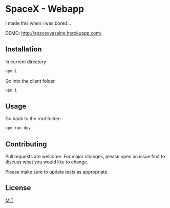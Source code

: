 # SpaceX - Webapp

I made this when i was bored...

DEMO: http://spacexyassine.herokuapp.com/

## Installation

In current directory

```bash
npm i
```
Go into the client folder

```bash
npm i
```
## Usage

Go back to the root folder:

```bash
npm run dev
```

## Contributing
Pull requests are welcome. For major changes, please open an issue first to discuss what you would like to change.

Please make sure to update tests as appropriate.

## License
[MIT](https://choosealicense.com/licenses/mit/)
